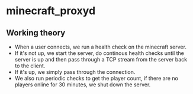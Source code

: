 # minecraft_proxyd

## Working theory
- When a user connects, we run a health check on the minecraft server.
- If it's not up, we start the server, do continous health checks until the server is up and then pass through a TCP stream from the server back to the client.
- If it's up, we simply pass through the connection.
- We also run periodic checks to get the player count, if there are no players online for 30 minutes, we shut down the server.